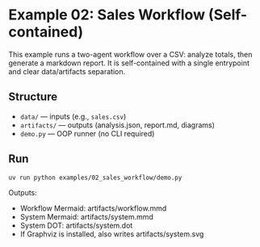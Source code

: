 # Example 02: Sales Workflow (Self-contained)

This example runs a two-agent workflow over a CSV: analyze totals, then generate a markdown report. It is self-contained with a single entrypoint and clear data/artifacts separation.

## Structure
- `data/` — inputs (e.g., `sales.csv`)
- `artifacts/` — outputs (analysis.json, report.md, diagrams)
- `demo.py` — OOP runner (no CLI required)

## Run
```bash
uv run python examples/02_sales_workflow/demo.py
```

Outputs:
- Workflow Mermaid: artifacts/workflow.mmd
- System Mermaid: artifacts/system.mmd
- System DOT: artifacts/system.dot
- If Graphviz is installed, also writes artifacts/system.svg

